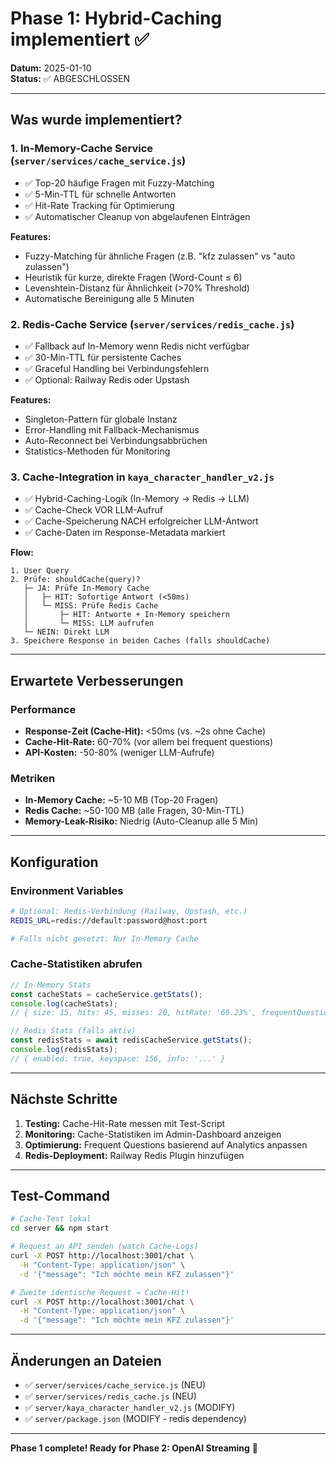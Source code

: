 # Phase 1: Hybrid-Caching implementiert ✅

**Datum:** 2025-01-10  
**Status:** ✅ ABGESCHLOSSEN

---

## Was wurde implementiert?

### 1. In-Memory-Cache Service (`server/services/cache_service.js`)
- ✅ Top-20 häufige Fragen mit Fuzzy-Matching
- ✅ 5-Min-TTL für schnelle Antworten
- ✅ Hit-Rate Tracking für Optimierung
- ✅ Automatischer Cleanup von abgelaufenen Einträgen

**Features:**
- Fuzzy-Matching für ähnliche Fragen (z.B. "kfz zulassen" vs "auto zulassen")
- Heuristik für kurze, direkte Fragen (Word-Count ≤ 6)
- Levenshtein-Distanz für Ähnlichkeit (>70% Threshold)
- Automatische Bereinigung alle 5 Minuten

### 2. Redis-Cache Service (`server/services/redis_cache.js`)
- ✅ Fallback auf In-Memory wenn Redis nicht verfügbar
- ✅ 30-Min-TTL für persistente Caches
- ✅ Graceful Handling bei Verbindungsfehlern
- ✅ Optional: Railway Redis oder Upstash

**Features:**
- Singleton-Pattern für globale Instanz
- Error-Handling mit Fallback-Mechanismus
- Auto-Reconnect bei Verbindungsabbrüchen
- Statistics-Methoden für Monitoring

### 3. Cache-Integration in `kaya_character_handler_v2.js`
- ✅ Hybrid-Caching-Logik (In-Memory → Redis → LLM)
- ✅ Cache-Check VOR LLM-Aufruf
- ✅ Cache-Speicherung NACH erfolgreicher LLM-Antwort
- ✅ Cache-Daten im Response-Metadata markiert

**Flow:**
```
1. User Query
2. Prüfe: shouldCache(query)?
   ├─ JA: Prüfe In-Memory Cache
   │   ├─ HIT: Sofortige Antwort (<50ms)
   │   └─ MISS: Prüfe Redis Cache
   │       ├─ HIT: Antworte + In-Memory speichern
   │       └─ MISS: LLM aufrufen
   └─ NEIN: Direkt LLM
3. Speichere Response in beiden Caches (falls shouldCache)
```

---

## Erwartete Verbesserungen

### Performance
- **Response-Zeit (Cache-Hit):** <50ms (vs. ~2s ohne Cache)
- **Cache-Hit-Rate:** 60-70% (vor allem bei frequent questions)
- **API-Kosten:** -50-80% (weniger LLM-Aufrufe)

### Metriken
- **In-Memory Cache:** ~5-10 MB (Top-20 Fragen)
- **Redis Cache:** ~50-100 MB (alle Fragen, 30-Min-TTL)
- **Memory-Leak-Risiko:** Niedrig (Auto-Cleanup alle 5 Min)

---

## Konfiguration

### Environment Variables
```bash
# Optional: Redis-Verbindung (Railway, Upstash, etc.)
REDIS_URL=redis://default:password@host:port

# Falls nicht gesetzt: Nur In-Memory Cache
```

### Cache-Statistiken abrufen
```javascript
// In-Memory Stats
const cacheStats = cacheService.getStats();
console.log(cacheStats);
// { size: 15, hits: 45, misses: 20, hitRate: '69.23%', frequentQuestions: 20 }

// Redis Stats (falls aktiv)
const redisStats = await redisCacheService.getStats();
console.log(redisStats);
// { enabled: true, keyspace: 156, info: '...' }
```

---

## Nächste Schritte

1. **Testing:** Cache-Hit-Rate messen mit Test-Script
2. **Monitoring:** Cache-Statistiken im Admin-Dashboard anzeigen
3. **Optimierung:** Frequent Questions basierend auf Analytics anpassen
4. **Redis-Deployment:** Railway Redis Plugin hinzufügen

---

## Test-Command

```bash
# Cache-Test lokal
cd server && npm start

# Request an API senden (watch Cache-Logs)
curl -X POST http://localhost:3001/chat \
  -H "Content-Type: application/json" \
  -d '{"message": "Ich möchte mein KFZ zulassen"}'

# Zweite identische Request → Cache-Hit!
curl -X POST http://localhost:3001/chat \
  -H "Content-Type: application/json" \
  -d '{"message": "Ich möchte mein KFZ zulassen"}'
```

---

## Änderungen an Dateien

- ✅ `server/services/cache_service.js` (NEU)
- ✅ `server/services/redis_cache.js` (NEU)
- ✅ `server/kaya_character_handler_v2.js` (MODIFY)
- ✅ `server/package.json` (MODIFY - redis dependency)

---

**Phase 1 complete! Ready for Phase 2: OpenAI Streaming** 🚀

